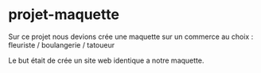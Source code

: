 # projet-maquette

Sur ce projet nous devions crée une maquette sur un commerce au choix : fleuriste / boulangerie / tatoueur 

Le but était de crée un site web identique a notre maquette.

